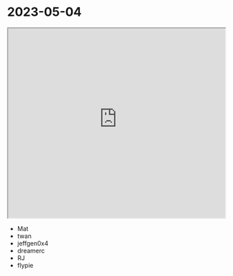 # 2023-05-04

<iframe src="https://photos.hackingthursday.org/2023-05-04" width="100%" height="440px"></iframe>

- Mat
- twan
- jeffgen0x4
- dreamerc
- RJ
- flypie


